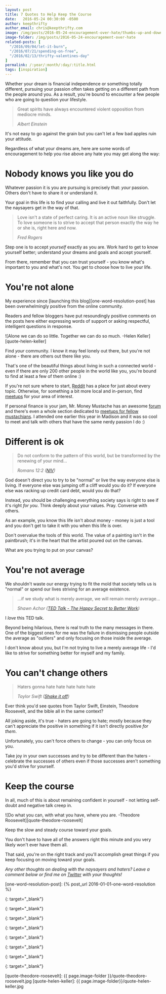 ```yaml
---
layout: post
title: 7 Quotes to Help Keep the Course
date:   2016-05-24 00:30:00 -0500
author: keepthrifty
author_email: chris@keepthrifty.com
image: /img/posts/2016-05-24-encouragement-over-hate/thumbs-up-and-down.jpg
image-folder: /img/posts/2016-05-24-encouragement-over-hate
related-posts: [
  "/2016/09/04/let-it-burn",
  "/2016/07/21/spending-on-free",
  "/2016/02/13/thrifty-valentines-day"
]
permalink: /:year/:month/:day/:title.html
tags: [inspiration]
---
```


Whether your dream is financial independence or something totally different, pursuing your passion often takes getting on a different path from the people around you. As a result, you're bound to encounter a few people who are going to question your lifestyle.

> Great spirits have always encountered violent opposition from mediocre minds.
>
> _Albert Einstein_

It's not easy to go against the grain but you can't let a few bad apples ruin your attitude.

Regardless of what your dreams are, here are some words of encouragement to help you rise above any hate you may get along the way:

# Nobody knows you like you do #

Whatever passion it is you are pursuing is precisely that: _your_ passion. Others don't have to share it or understand it.

Your goal in this life is to find your calling and live it out faithfully. Don't let the naysayers get in the way of that.

> Love isn't a state of perfect caring. It is an active noun like struggle. To love someone is to strive to accept that person exactly the way he or she is, right here and now.
>
> _Fred Rogers_

Step one is to accept _yourself_ exactly as you are. Work hard to get to know yourself better; understand your dreams and goals and accept yourself.

From there, remember that you can trust yourself - you know what's important to you and what's not. You get to choose how to live your life.

# You're not alone #

My experience since [launching this blog][one-word-resolution-post] has been overwhelmingly positive from the online community.

Readers and fellow bloggers have put resoundingly positive comments on the posts here either expressing words of support or asking respectful, intelligent questions in response.

![Alone we can do so little. Together we can do so much. -Helen Keller][quote-helen-keller]

Find _your_ community. I know it may feel lonely out there, but you're not alone - there are others out there like you.

That's one of the beautiful things about living in such a connected world - even if there are only 200 other people in the world like you, you're bound to find at least a few of them online :)

If you're not sure where to start, [Reddit][reddit] has a place for just about every topic. Otherwise, for something a bit more local and in-person, find [meetups][meetup] for your area of interest.

If personal finance is your jam, Mr. Money Mustache has an awesome [forum][mr-m-forum] and there's even a whole section dedicated to [meetups for fellow mustachians][mr-m-meetups]. I attended one earlier this year in Madison and it was so cool to meet and talk with others that have the same nerdy passion I do :)

# Different is ok #

> Do not conform to the pattern of this world, but be transformed by the renewing of your mind...
>
> _Romans 12:2 ([NIV][romans-2-12])_

God doesn't direct you to try to be "normal" or live the way everyone else is living. If everyone else was jumping off a cliff would you do it? If everyone else was racking up credit card debt, would you do that?

Instead, you should be challenging everything society says is right to see if it's right _for you_. Think deeply about your values. Pray. Converse with others.

As an example, you know this life isn't about money - money is just a tool and you don't get to take it with you when this life is over.

Don't overvalue the tools of this world. The value of a painting isn't in the paintbrush; it's in the heart that the artist poured out on the canvas.

What are you trying to put on your canvas?

# You're not average #

We shouldn't waste our energy trying to fit the mold that society tells us is "normal" or spend our lives striving for an average existence.

> ...if we study what is merely average, we will remain merely average...
>
> _Shawn Achor ([TED Talk - The Happy Secret to Better Work][shawn-achor])_

I _love_ this TED talk.

Beyond being hilarious, there is real truth to the many messages in there. One of the biggest ones for me was the failure in dismissing people outside the average as "outliers" and only focusing on those inside the average.

I don't know about you, but I'm not trying to live a merely average life - I'd like to strive for something better for myself and my family.

# You can't change others #

> Haters gonna hate hate hate hate hate
>
> _Taylor Swift ([Shake it off][shake-it-off])_

Ever think you'd see quotes from Taylor Swift, Einstein, Theodore Roosevelt, and the bible all in the same context?

All joking aside, it's true - haters are going to hate; mostly because they can't appreciate the positive in something if it isn't directly positive _for them_.

Unfortunately, you can't force others to change - you can only focus on you.

Take joy in your own successes and try to be different than the haters - celebrate the successes of others even if those successes aren't something you'd strive for yourself.

# Keep the course #

In all, much of this is about remaining confident in yourself - not letting self-doubt and negative talk creep in.

![Do what you can, with what you have, where you are. -Theodore Roosevelt][quote-theodore-roosevelt]

Keep the slow and steady course toward your goals.

You don't have to have all of the answers right this minute and you very likely won't ever have them all.

That said, you're on the right track and you'll accomplish great things if you keep focusing on moving toward your goals.

_Any other thoughts on dealing with the naysayers and haters? Leave a comment below or find me on [Twitter][twitter-link] with your thoughts!_

[one-word-resolution-post]: {% post_url 2016-01-01-one-word-resolution %}

[romans-2-12]: https://www.biblegateway.com/passage/?search=Romans+12&version=NIV
{: target="_blank"}

[shawn-achor]: https://www.ted.com/talks/shawn_achor_the_happy_secret_to_better_work?language=en
{: target="_blank"}

[reddit]: https://www.reddit.com/
{: target="_blank"}

[meetup]: http://www.meetup.com/
{: target="_blank"}

[mr-m-forum]: http://forum.mrmoneymustache.com/index.php
{: target="_blank"}

[mr-m-meetups]: http://forum.mrmoneymustache.com/meetups-and-social-events/
{: target="_blank"}

[shake-it-off]: https://www.youtube.com/watch?v=nfWlot6h_JM
{: target="_blank"}

[twitter-link]: http://www.twitter.com/keepthrifty
{: target="_blank"}

[quote-theodore-roosevelt]: {{ page.image-folder }}/quote-theodore-roosevelt.jpg
[quote-helen-keller]: {{ page.image-folder}}/quote-helen-keller.jpg
